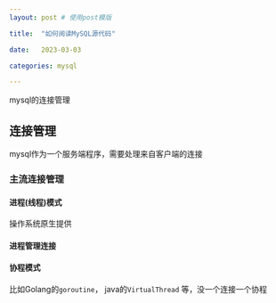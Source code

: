 ```yaml
---
layout: post # 使用post模版

title:  "如何阅读MySQL源代码"

date:   2023-03-03

categories: mysql

---
```


mysql的连接管理

## 连接管理

mysql作为一个服务端程序，需要处理来自客户端的连接

### 主流连接管理

#### 进程(线程)模式
操作系统原生提供

#### 进程管理连接

#### 协程模式
比如Golang的`goroutine`， java的`VirtualThread` 等，没一个连接一个协程



